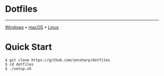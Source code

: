 # Dotfiles

---

[Windows](/os/windows.md)  •  [macOS](/os/macos.md)  •  [Linux](/os/linux)

# Quick Start
```
$ git clone https://github.com/zensharp/dotfiles
$ cd dotfiles
$ ./setup.sh
```
